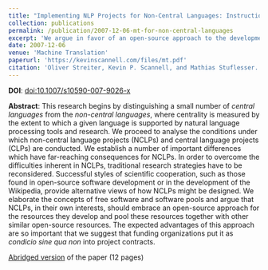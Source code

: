 ```yaml
---
title: "Implementing NLP Projects for Non-Central Languages: Instructions for Funding Bodies, Strategies for Developers"
collection: publications
permalink: /publication/2007-12-06-mt-for-non-central-languages
excerpt: 'We argue in favor of an open-source approach to the development of language technology for under-resourced languages.'
date: 2007-12-06
venue: 'Machine Translation'
paperurl: 'https://kevinscannell.com/files/mt.pdf'
citation: 'Oliver Streiter, Kevin P. Scannell, and Mathias Stuflesser. Implementing NLP Projects for Non-Central Languages: Instructions for Funding Bodies, Strategies for Developers. <i>Machine Translation</i>, 20(4):267–289, 2006.'
---
```


**DOI**: [doi:10.1007/s10590-007-9026-x](http://dx.doi.org/10.1007/s10590-007-9026-x)

**Abstract**: This research begins by distinguishing a small number of *central languages* from the *non-central languages*, where centrality is measured by the extent to which a given language is supported by natural language processing tools and research.  We proceed to analyse the conditions under which non-central language projects (NCLPs) and central language projects (CLPs) are conducted. We establish a number of important differences which have far-reaching consequences for NCLPs. In order to overcome the difficulties inherent in NCLPs, traditional research strategies have to be reconsidered. Successful styles of scientific cooperation, such as those found in open-source software development or in the development of the Wikipedia, provide alternative views of how NCLPs might be designed. We elaborate the concepts of free software and software pools and argue that NCLPs, in their own interests, should embrace an open-source approach for the resources they develop and pool these resources together with other similar open-source resources. The expected advantages of this approach are so important that we suggest that funding organizations put it as *condicio sine qua non* into project contracts.

[Abridged version](/files/mt-abridged.pdf) of the paper (12 pages)
